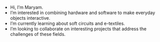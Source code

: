 - Hi, I’m Maryam.
- I’m interested in combining hardware and software to make everyday objects interactive.
- I’m currently learning about soft circuits and e-textiles.
- I’m looking to collaborate on interesting projects that address the challenges of these fields.

<!---
maryaammm/maryaammm is a ✨ special ✨ repository because its `README.md` (this file) appears on your GitHub profile.
You can click the Preview link to take a look at your changes.
--->
